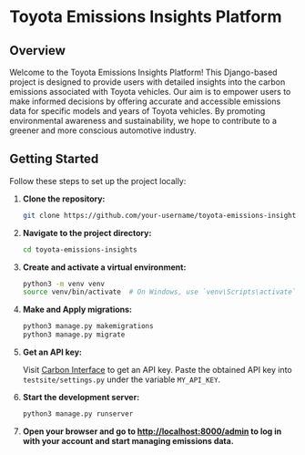 # Toyota Emissions Insights Platform

## Overview

Welcome to the Toyota Emissions Insights Platform! This Django-based project is designed to provide users with detailed insights into the carbon emissions associated with Toyota vehicles. Our aim is to empower users to make informed decisions by offering accurate and accessible emissions data for specific models and years of Toyota vehicles. By promoting environmental awareness and sustainability, we hope to contribute to a greener and more conscious automotive industry.

## Getting Started

Follow these steps to set up the project locally:

1. **Clone the repository:**

    ```bash
    git clone https://github.com/your-username/toyota-emissions-insights.git
    ```

2. **Navigate to the project directory:**

    ```bash
    cd toyota-emissions-insights
    ```

3. **Create and activate a virtual environment:**

    ```bash
    python3 -m venv venv
    source venv/bin/activate  # On Windows, use `venv\Scripts\activate`
    ```

4. **Make and Apply migrations:**

    ```bash
    python3 manage.py makemigrations
    python3 manage.py migrate
    ```

5. **Get an API key:**

   Visit [Carbon Interface](https://www.carboninterface.com/users/sign_up) to get an API key. Paste the obtained API key into `testsite/settings.py` under the variable `MY_API_KEY`.

6. **Start the development server:**

    ```bash
    python3 manage.py runserver
    ```

7. **Open your browser and go to [http://localhost:8000/admin](http://localhost:8000/admin) to log in with your account and start managing emissions data.**

